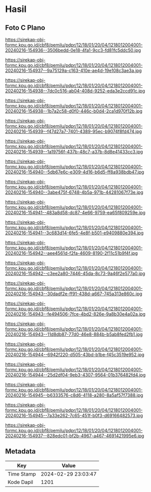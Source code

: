 # Hasil

## Foto C Plano

https://sirekap-obj-formc.kpu.go.id/cbf8/pemilu/pdpr/12/18/01/20/04/1218012004001-20240216-154936--3506bedd-0e18-4fa1-9cc3-fd81fc5ddc50.jpg

https://sirekap-obj-formc.kpu.go.id/cbf8/pemilu/pdpr/12/18/01/20/04/1218012004001-20240216-154937--9a75129a-c163-410e-ae4d-19e108c3ae3a.jpg

https://sirekap-obj-formc.kpu.go.id/cbf8/pemilu/pdpr/12/18/01/20/04/1218012004001-20240216-154938--7dc0c516-ab04-408d-9252-eda3e2ccd91c.jpg

https://sirekap-obj-formc.kpu.go.id/cbf8/pemilu/pdpr/12/18/01/20/04/1218012004001-20240216-154938--1b7a2c58-d0f0-446c-b0d4-2ca1d970f12b.jpg

https://sirekap-obj-formc.kpu.go.id/cbf8/pemilu/pdpr/12/18/01/20/04/1218012004001-20240216-154939--f47d27a7-7401-4389-95ec-b9074f8fd474.jpg

https://sirekap-obj-formc.kpu.go.id/cbf8/pemilu/pdpr/12/18/01/20/04/1218012004001-20240216-154939--1a19756f-437b-48c7-a37b-8d8e41433cc3.jpg

https://sirekap-obj-formc.kpu.go.id/cbf8/pemilu/pdpr/12/18/01/20/04/1218012004001-20240216-154940--5db67e6c-e309-4d16-b6d5-ff8a938bdb47.jpg

https://sirekap-obj-formc.kpu.go.id/cbf8/pemilu/pdpr/12/18/01/20/04/1218012004001-20240216-154940--3abe475f-6748-4b5a-971b-44281067f73e.jpg

https://sirekap-obj-formc.kpu.go.id/cbf8/pemilu/pdpr/12/18/01/20/04/1218012004001-20240216-154941--483a8d58-dc87-4e66-9759-ea65f809259e.jpg

https://sirekap-obj-formc.kpu.go.id/cbf8/pemilu/pdpr/12/18/01/20/04/1218012004001-20240216-154941--3c683d14-6fe5-4e8f-b501-e9409880e394.jpg

https://sirekap-obj-formc.kpu.go.id/cbf8/pemilu/pdpr/12/18/01/20/04/1218012004001-20240216-154942--aee4561d-f2fa-4609-8190-2f11c51b9f4f.jpg

https://sirekap-obj-formc.kpu.go.id/cbf8/pemilu/pdpr/12/18/01/20/04/1218012004001-20240216-154942--c3ee2a80-7446-45da-8c73-9a46f2e577a0.jpg

https://sirekap-obj-formc.kpu.go.id/cbf8/pemilu/pdpr/12/18/01/20/04/1218012004001-20240216-154943--30dadf2e-ff91-438d-a667-745a313e860c.jpg

https://sirekap-obj-formc.kpu.go.id/cbf8/pemilu/pdpr/12/18/01/20/04/1218012004001-20240216-154943--fe494506-7fce-4bd2-826e-9a8b30e4a02a.jpg

https://sirekap-obj-formc.kpu.go.id/cbf8/pemilu/pdpr/12/18/01/20/04/1218012004001-20240216-154943--11d8db87-77d0-46e8-884b-b5ab8fed2fb1.jpg

https://sirekap-obj-formc.kpu.go.id/cbf8/pemilu/pdpr/12/18/01/20/04/1218012004001-20240216-154944--6942f220-d505-43bd-b1be-f45c3519e952.jpg

https://sirekap-obj-formc.kpu.go.id/cbf8/pemilu/pdpr/12/18/01/20/04/1218012004001-20240216-154944--25d2df04-9eb3-4307-9564-01b376482fd4.jpg

https://sirekap-obj-formc.kpu.go.id/cbf8/pemilu/pdpr/12/18/01/20/04/1218012004001-20240216-154945--b6333576-c8d6-4118-a280-8a5af57f7388.jpg

https://sirekap-obj-formc.kpu.go.id/cbf8/pemilu/pdpr/12/18/01/20/04/1218012004001-20240216-154945--7a33e262-7c65-451f-b0f3-d69166482573.jpg

https://sirekap-obj-formc.kpu.go.id/cbf8/pemilu/pdpr/12/18/01/20/04/1218012004001-20240216-154937--828edc01-bf2b-4967-a467-4691421995e6.jpg


## Metadata

| Key        | Value               |
| ---------- | ------------------- |
| Time Stamp | 2024-02-29 23:03:47 |
| Kode Dapil | 1201                |



